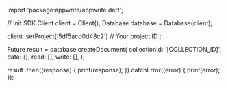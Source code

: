 import 'package:appwrite/appwrite.dart';

// Init SDK
Client client = Client();
Database database = Database(client);

client
    .setProject('5df5acd0d48c2') // Your project ID
;

Future result = database.createDocument(
    collectionId: '[COLLECTION_ID]',
    data: {},
    read: [],
    write: [],
);

result
  .then((response) {
    print(response);
  }).catchError((error) {
    print(error);
  });